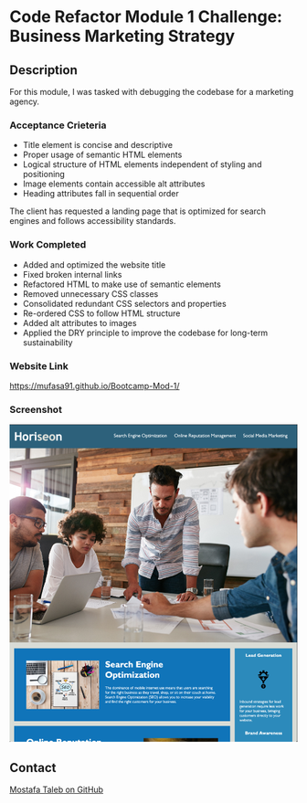 # Code Refactor Module 1 Challenge: Business Marketing Strategy

## Description

For this module, I was tasked with debugging the codebase for a marketing agency.

### Acceptance Crieteria

* Title element is concise and descriptive
* Proper usage of semantic HTML elements
* Logical structure of HTML elements independent of styling and positioning
* Image elements contain accessible alt attributes
* Heading attributes fall in sequential order

The client has requested a landing page that is optimized for search engines and follows accessibility standards.

### Work Completed

* Added and optimized the website title
* Fixed broken internal links
* Refactored HTML to make use of semantic elements
* Removed unnecessary CSS classes
* Consolidated redundant CSS selectors and properties
* Re-ordered CSS to follow HTML structure
* Added alt attributes to images
* Applied the DRY principle to improve the codebase for long-term sustainability

### Website Link
https://mufasa91.github.io/Bootcamp-Mod-1/

### Screenshot

![screenshot](/assets/images/Landing-page-SCREENSHOT.jpg)

## Contact
[Mostafa Taleb on GitHub](http://github.com/mufasa91)
